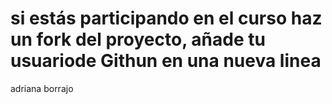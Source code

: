 # si estás participando en el curso haz un fork del proyecto, añade tu usuariode Githun en una nueva linea
adriana borrajo